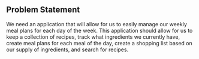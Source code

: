 ## Problem Statement

We need an application that will allow for us to easily manage our weekly meal plans for each day of the week. This application should allow for us to keep a collection of recipes, track what ingredients we currently have, create meal plans for each meal of the day, create a shopping list based on our supply of ingredients, and search for recipes.